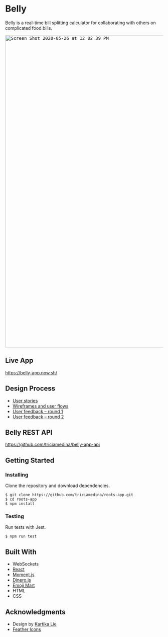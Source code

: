 # Belly
Belly is a real-time bill splitting calculator for collaborating with others on complicated food bills.

<kbd><img width="993" alt="Screen Shot 2020-05-26 at 12 02 39 PM" src="https://user-images.githubusercontent.com/48637126/84213802-755b4500-aa76-11ea-8020-0f8950030fa7.png"></kbd>

## Live App
https://belly-app.now.sh/

## Design Process
- [User stories](https://gist.github.com/triciamedina/76f36350f657e39f9926947ec71d5d8c)
- [Wireframes and user flows](https://gist.github.com/triciamedina/f734a45d666a364ce853869cbeae79d6)
- [User feedback – round 1](https://gist.github.com/triciamedina/72718af07351b7b1b622b9f3e9ca62ef)
- [User feedback – round 2](https://gist.github.com/triciamedina/558517b73ebdbd91afdb7e6e85aa5ca5)

## Belly REST API
https://github.com/triciamedina/belly-app-api

## Getting Started

### Installing

Clone the repository and download dependencies.

```
$ git clone https://github.com/triciamedina/roots-app.git
$ cd roots-app
$ npm install
```

### Testing

Run tests with Jest.

```
$ npm run test
```

## Built With
- WebSockets
- [React](https://reactjs.org/)
- [Moment.js](https://momentjs.com/)
- [Dinero.js](https://sarahdayan.github.io/dinero.js/)
- [Emoji Mart](https://github.com/missive/emoji-mart)
- HTML
- CSS

## Acknowledgments
- Design by [Kartika Lie](https://www.kartikalie.com/)
- [Feather Icons](https://feathericons.com/)
